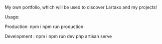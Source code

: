 My own portfolio, which will be used to discover Lartaxx and my projects! 

Usage: 

Production: 
npm i
npm run production

Development : 
npm i 
npm run dev
php artisan serve
